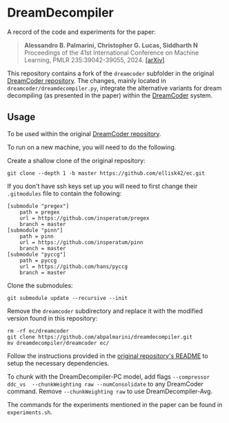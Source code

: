 # DreamDecompiler
A record of the code and experiments for the paper:
> **Alessandro B. Palmarini, Christopher G. Lucas, Siddharth N** Proceedings of the 41st International Conference on Machine Learning, PMLR 235:39042-39055, 2024. [[arXiv]](https://arxiv.org/abs/2306.07856)

This repository contains a fork of the `dreamcoder` subfolder in the original [DreamCoder repository](https://github.com/ellisk42/ec). The changes, mainly located in `dreamcoder/dreamdecompiler.py`, integrate the alternative variants for dream decompiling (as presented in the paper) within the [DreamCoder](https://arxiv.org/abs/2006.08381) system.

## Usage
To be used within the original [DreamCoder repository](https://github.com/ellisk42/ec).

To run on a new machine, you will need to do the following.

Create a shallow clone of the original repository:
```
git clone --depth 1 -b master https://github.com/ellisk42/ec.git
```

If you don't have ssh keys set up you will need to first change their `.gitmodules` file to contain the following:
```
[submodule "pregex"]
	path = pregex
	url = https://github.com/insperatum/pregex
	branch = master
[submodule "pinn"]
	path = pinn
	url = https://github.com/insperatum/pinn
	branch = master
[submodule "pyccg"]
	path = pyccg
	url = https://github.com/hans/pyccg
	branch = master
```

Clone the submodules:
```
git submodule update --recursive --init
```

Remove the `dreamcoder` subdirectory and replace it with the modified version found in this repository:
```
rm -rf ec/dreamcoder
git clone https://github.com/abpalmarini/dreamdecompiler.git
mv dreamdecompiler/dreamcoder ec/
```

Follow the instructions provided in the [original repository's README](https://github.com/ellisk42/ec) to
setup the necessary dependencies.

To chunk with the DreamDecompiler-PC model, add flags `--compressor ddc_vs  --chunkWeighting raw --numConsolidate`  to any DreamCoder command. Remove `--chunkWeighting raw` to use DreamDecompiler-Avg. 

The commands for the experiments mentioned in the paper can be found in `experiments.sh`.
